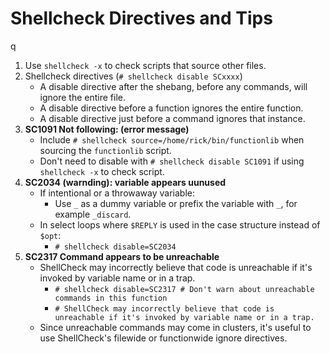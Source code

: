 # Shellcheck Directives and Tips
q
1. Use `shellcheck -x` to check scripts that source other files.
2. Shellcheck directives (`# shellcheck disable SCxxxx`)
	- A disable directive after the shebang, before any commands, will ignore the entire file.
	- A disable directive before a function ignores the entire function.
	- A disable directive just before a command ignores that instance.
3. **SC1091 Not following: (error message)**
	- Include `# shellcheck source=/home/rick/bin/functionlib` when sourcing the `functionlib` script.
	- Don't need to disable with `# shellcheck disable SC1091` if using `shellcheck -x` to check script.
4. **SC2034 (warnding): variable appears uunused**
	- If intentional or a throwaway variable:
		- Use `_` as a dummy variable or prefix the variable with `_`, for example `_discard`.
	- In select loops where `$REPLY` is used in the case structure instead of `$opt`:
		- `# shellcheck disable=SC2034`
5. **SC2317 Command appears to be unreachable**
	- ShellCheck may incorrectly believe that code is unreachable if it's invoked by variable name or in a trap.
		- `# shellcheck disable=SC2317 # Don't warn about unreachable commands in this function`
		- `# ShellCheck may incorrectly believe that code is unreachable if it's invoked by variable name or in a trap.`
	- Since unreachable commands may come in clusters, it's useful to use ShellCheck's filewide or functionwide ignore directives.
